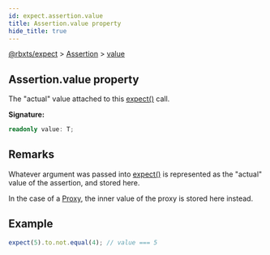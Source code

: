 ```yaml
---
id: expect.assertion.value
title: Assertion.value property
hide_title: true
---
```


[@rbxts/expect](./expect.md) &gt; [Assertion](./expect.assertion.md) &gt; [value](./expect.assertion.value.md)

## Assertion.value property

The "actual" value attached to this [expect()](./expect.expect.md) call.

**Signature:**

```typescript
readonly value: T;
```

## Remarks

Whatever argument was passed into [expect()](./expect.expect.md) is represented as the "actual" value of the assertion, and stored here.

In the case of a [Proxy](./expect.proxy.md)<!-- -->, the inner value of the proxy is stored here instead.

## Example


```ts
expect(5).to.not.equal(4); // value === 5
```
